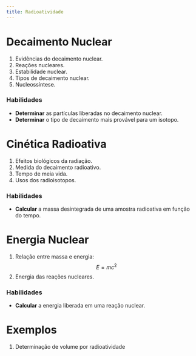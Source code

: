```yaml
---
title: Radioatividade
---
```


# Decaimento Nuclear

1. Evidências do decaimento nuclear.
2. Reações nucleares.
3. Estabilidade nuclear.
4. Tipos de decaimento nuclear.
5. Nucleossíntese.

### Habilidades

- **Determinar** as partículas liberadas no decaimento nuclear.
- **Determinar** o tipo de decaimento mais provável para um isotopo.

# Cinética Radioativa

1. Efeitos biológicos da radiação.
2. Medida do decaimento radioativo.
3. Tempo de meia vida.
4. Usos dos radioisotopos.

### Habilidades

- **Calcular** a massa desintegrada de uma amostra radioativa em função do tempo.

# Energia Nuclear

1. Relação entre massa e energia:
    $$
        E = mc^2
    $$
2. Energia das reações nucleares.

### Habilidades

- **Calcular** a energia liberada em uma reação nuclear.

# Exemplos

1. Determinação de volume por radioatividade


